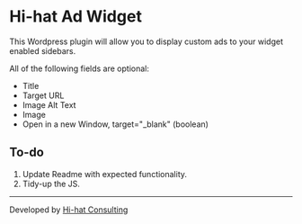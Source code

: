 # Hi-hat Ad Widget

This Wordpress plugin will allow you to display custom ads to your widget enabled sidebars.

All of the following fields are optional:

 + Title
 + Target URL
 + Image Alt Text
 + Image
 + Open in a new Window, target="_blank" (boolean)

## To-do

1. Update Readme with expected functionality.
2. Tidy-up the JS.

---
Developed by [Hi-hat Consulting](http://hi-hatconsulting.com)